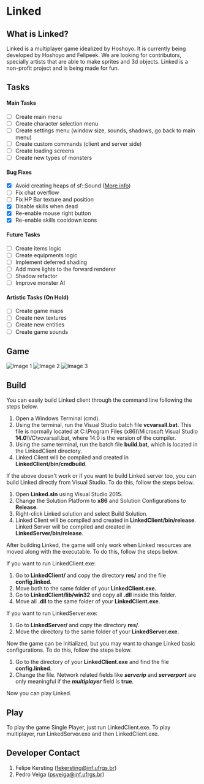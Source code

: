 # Linked

## What is Linked?
Linked is a multiplayer game idealized by Hoshoyo. It is currently being developed by Hoshoyo and Felipeek. We are looking for contributors, specially artists that are able to make sprites and 3d objects. Linked is a non-profit project and is being made for fun.

## Tasks

#### Main Tasks
- [ ] Create main menu
- [ ] Create character selection menu
- [ ] Create settings menu (window size, sounds, shadows, go back to main menu)
- [ ] Create custom commands (client and server side)
- [ ] Create loading screens
- [ ] Create new types of monsters

#### Bug Fixes
- [x] Avoid creating heaps of sf::Sound ([More info](http://stackoverflow.com/questions/26265964/sfml-internal-openal-error#_=_))
- [ ] Fix chat overflow
- [ ] Fix HP Bar texture and position
- [x] Disable skills when dead
- [x] Re-enable mouse right button
- [x] Re-enable skills cooldown icons

#### Future Tasks
- [ ] Create items logic
- [ ] Create equipments logic
- [ ] Implement deferred shading
- [ ] Add more lights to the forward renderer
- [ ] Shadow refactor
- [ ] Improve monster AI

#### Artistic Tasks (On Hold)
- [ ] Create game maps
- [ ] Create new textures
- [ ] Create new entities
- [ ] Create game sounds

## Game
![Image 1](https://github.com/felipeek/Linked/blob/master/documentation/Image1.png)
![Image 2](https://github.com/felipeek/Linked/blob/master/documentation/Image2.png)
![Image 3](https://github.com/felipeek/Linked/blob/master/documentation/Image3.png)


## Build
You can easily build Linked client through the command line following the steps below.

1. Open a Windows Terminal (cmd).
2. Using the terminal, run the Visual Studio batch file **vcvarsall.bat**. This file is normally located at C:\Program Files (x86)\Microsoft Visual Studio **14.0**\VC\vcvarsall.bat, where 14.0 is the version of the compiler.
3. Using the same terminal, run the batch file **build.bat**, which is located in the LinkedClient directory.
4. Linked Client will be compiled and created in **LinkedClient/bin/cmdbuild**.

If the above doesn't work or if you want to build Linked server too, you can build Linked directly from Visual Studio. To do this, follow the steps below.

1. Open **Linked.sln** using Visual Studio 2015.
2. Change the Solution Platform to **x86** and Solution Configurations to **Release**.
3. Right-click Linked solution and select Build Solution.
4. Linked Client will be compiled and created in **LinkedClient/bin/release**. Linked Server will be compiled and created in **LinkedServer/bin/release**.

After building Linked, the game will only work when Linked resources are moved along with the executable. To do this, follow the steps below.

If you want to run LinkedClient.exe:

1. Go to **LinkedClient/** and copy the directory **res/** and the file **config.linked**.
2. Move both to the same folder of your **LinkedClient.exe**.
3. Go to **LinkedClient/lib/win32** and copy all **.dll** inside this folder.
4. Move all **.dll** to the same folder of your **LinkedClient.exe**.

If you want to run LinkedServer.exe:

1. Go to **LinkedServer/** and copy the directory **res/**.
2. Move the directory to the same folder of your **LinkedServer.exe**.

Now the game can be initialized, but you may want to change Linked basic configurations. To do this, follow the steps below.

1. Go to the directory of your **LinkedClient.exe** and find the file **config.linked**.
2. Change the file. Network related fields like ***serverip*** and ***serverport*** are only meaningful if the ***multiplayer*** field is **true**.

Now you can play Linked.

## Play
To play the game Single Player, just run LinkedClient.exe. To play multiplayer, run LinkedServer.exe and then LinkedClient.exe.

## Developer Contact
1. Felipe Kersting (fekersting@inf.ufrgs.br)
2. Pedro Veiga (psveiga@inf.ufrgs.br)
